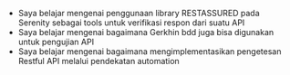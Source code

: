 - Saya belajar mengenai penggunaan library RESTASSURED pada Serenity sebagai tools untuk verifikasi respon dari suatu API
- Saya belajar mengenai bagaimana Gerkhin bdd juga bisa digunakan untuk pengujian API
- Saya belajar mengenai bagaimana mengimplementasikan pengetesan Restful API melalui pendekatan automation
